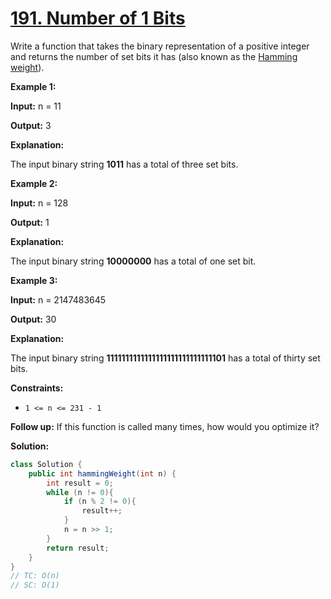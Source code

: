 # [191. Number of 1 Bits](https://leetcode.com/problems/number-of-1-bits/)

Write a function that takes the binary representation of a positive integer and returns the number of set bits it has (also known as the [Hamming weight](http://en.wikipedia.org/wiki/Hamming_weight)).



**Example 1:**

**Input:** n = 11

**Output:** 3

**Explanation:**

The input binary string **1011** has a total of three set bits.

**Example 2:**

**Input:** n = 128

**Output:** 1

**Explanation:**

The input binary string **10000000** has a total of one set bit.

**Example 3:**

**Input:** n = 2147483645

**Output:** 30

**Explanation:**

The input binary string **1111111111111111111111111111101** has a total of thirty set bits.

 

**Constraints:**

- `1 <= n <= 231 - 1`

 

**Follow up:** If this function is called many times, how would you optimize it?



**Solution:**

```java
class Solution {
    public int hammingWeight(int n) {
        int result = 0;
        while (n != 0){
            if (n % 2 != 0){
                result++;
            }
            n = n >> 1;
        }
        return result;
    }
}
// TC: O(n)
// SC: O(1)

```

